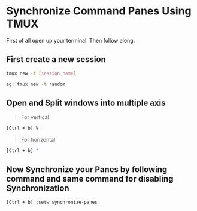 # Synchronize Command Panes Using TMUX

First of all open up your terminal. Then follow along.

## First create a new session

```bash
tmux new -t [session_name]

eg: tmux new -t random
```

## Open and Split windows into multiple axis

> For vertical

```bash
[Ctrl + b] %
```

> For horizontal

```bash
[Ctrl + b] "
```

## Now Synchronize your Panes by following command and same command for disabling Synchronization

```bash
[Ctrl + b] :setw synchronize-panes
```
